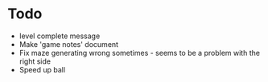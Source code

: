 # Todo
 * level complete message
 * Make 'game notes' document
 * Fix maze generating wrong sometimes - seems to be a problem
   with the right side
 * Speed up ball

